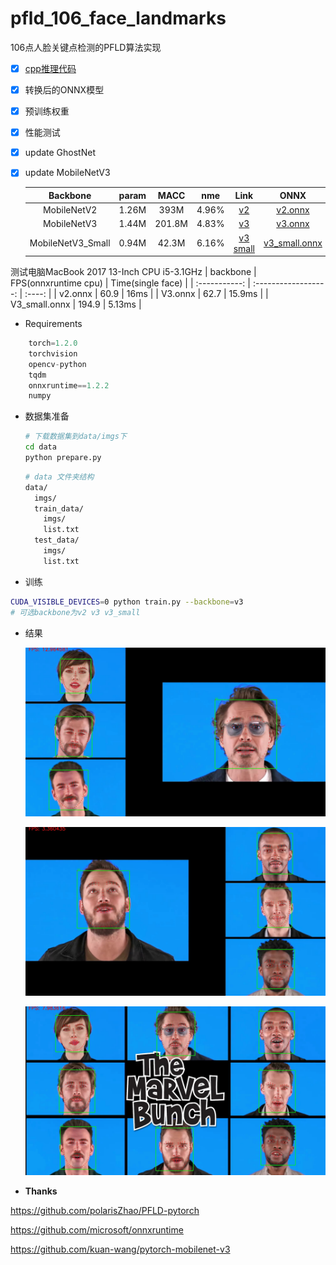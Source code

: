 # pfld_106_face_landmarks
106点人脸关键点检测的PFLD算法实现

- [x] [cpp推理代码 ](https://github.com/Hsintao/pfld-ncnn)

- [x] 转换后的ONNX模型

- [x] 预训练权重

- [x] 性能测试 

- [x] update GhostNet

- [x] update MobileNetV3 

  |     Backbone      | param |  MACC  |  nme  |              Link              | ONNX |
  | :---------------: | :---: | :----: | :---: | :----------------------------: | :--: |
  |    MobileNetV2    | 1.26M |  393M  | 4.96% |    [v2](checkpoint/v2/v2.pth)    | [v2.onnx](output/v2.onnx) |
  |    MobileNetV3    | 1.44M | 201.8M | 4.83% |    [v3](checkpoint/v3/v3.pth)    | [v3.onnx](output/v3.onnx) |
  | MobileNetV3_Small | 0.94M | 42.3M  | 6.16% | [v3 small](checkpoint/v3/v3_small.pth) | [v3_small.onnx](output/v3_small.onnx) |

测试电脑MacBook 2017 13-Inch   CPU i5-3.1GHz
|   backbone    | FPS(onnxruntime cpu) |  Time(single face)  |
| :-----------: | :------------------: | :----: |
|    v2.onnx    |         60.9         |  16ms  |
|    V3.onnx    |         62.7         | 15.9ms |
| V3_small.onnx |        194.9         | 5.13ms |

-  Requirements

```python
    torch=1.2.0
    torchvision
    opencv-python
    tqdm
    onnxruntime==1.2.2
    numpy
```


- 数据集准备

  ```bash
  # 下载数据集到data/imgs下
  cd data
  python prepare.py
  ```
  ```bash
  # data 文件夹结构
  data/
    imgs/
    train_data/
      imgs/
      list.txt
    test_data/
      imgs/
      list.txt
  ```
  
-  训练

  ```bash
  CUDA_VISIBLE_DEVICES=0 python train.py --backbone=v3
  # 可选backbone为v2 v3 v3_small
  ```
  
- 结果

  ![](./output/result_1.jpg)
  
  
  ![](./output/result_2.jpg)
  
  
  ![](./output/result_3.jpg)
  
 - **Thanks**

https://github.com/polarisZhao/PFLD-pytorch

https://github.com/microsoft/onnxruntime

https://github.com/kuan-wang/pytorch-mobilenet-v3